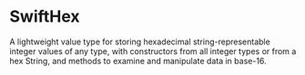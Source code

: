 # SwiftHex
A lightweight value type for storing hexadecimal string-representable integer values of any type, with constructors from all integer types or from a hex String, and methods to examine and manipulate data in base-16.
